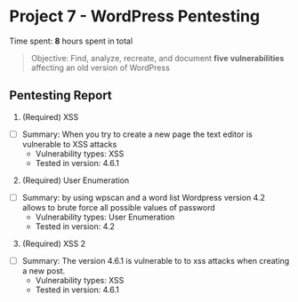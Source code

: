 # Project 7 - WordPress Pentesting

Time spent: **8** hours spent in total

> Objective: Find, analyze, recreate, and document **five vulnerabilities** affecting an old version of WordPress

## Pentesting Report

1. (Required) XSS
  - [ ] Summary: When you try to create a new page the text editor is vulnerable to XSS attacks
    - Vulnerability types: XSS
    - Tested in version: 4.6.1

2. (Required) User Enumeration
  - [ ] Summary: by using wpscan and a word list Wordpress version 4.2 allows to brute force all possible values of password
    - Vulnerability types: User Enumeration
    - Tested in version: 4.2

3. (Required) XSS 2
  - [ ] Summary: The version 4.6.1 is vulnerable to to xss attacks when creating a new post.
    - Vulnerability types: XSS
    - Tested in version: 4.6.1

